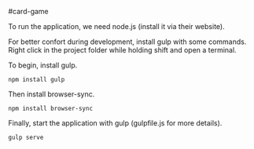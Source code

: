 #card-game

To run the application, we need node.js (install it via their website).

For better confort during development, install gulp with some commands.
Right click in the project folder while holding shift and open a terminal.

To begin, install gulp.
``` 
npm install gulp
```

Then install browser-sync.
```
npm install browser-sync
```
Finally, start the application with gulp (gulpfile.js for more details).

```
gulp serve
```
